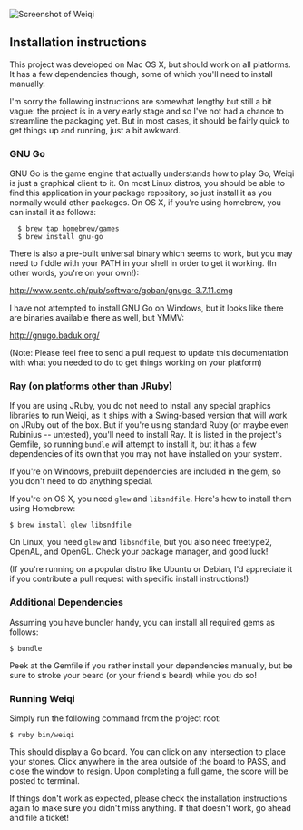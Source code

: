 ![Screenshot of Weiqi](http://i.imgur.com/kWrSg.png)

## Installation instructions

This project was developed on Mac OS X, but should work on 
all platforms. It has a few dependencies though, some of which you'll 
need to install manually.

I'm sorry the following instructions are somewhat lengthy but still a bit vague:
the project is in a very early stage and so I've not had a chance to streamline
the packaging yet. But in most cases, it should be fairly quick to get things up
and running, just a bit awkward.

### GNU Go

GNU Go is the game engine that actually understands how to play Go,
Weiqi is just a graphical client to it.  On most Linux distros, you should be
able to find this application in your package repository, so just install it as
you normally would other packages. On OS X, if you're using homebrew, you can
install it as follows:

```
  $ brew tap homebrew/games
  $ brew install gnu-go 
```

There is also a pre-built universal binary which seems to work, but you may need
to fiddle with your PATH in your shell in order to get it working. (In other
words, you're on your own!):

http://www.sente.ch/pub/software/goban/gnugo-3.7.11.dmg

I have not attempted to install GNU Go on Windows, but it looks like there are
binaries available there as well, but YMMV:

http://gnugo.baduk.org/

(Note: Please feel free to send a pull request to update this documentation
with what you needed to do to get things working on your platform)

### Ray (on platforms other than JRuby)

If you are using JRuby, you do not need to install any special graphics libraries 
to run Weiqi, as it ships with a Swing-based version that will work on JRuby out
of the box. But if you're using standard Ruby (or maybe even Rubinius
-- untested), you'll need to install Ray. It is listed in the project's Gemfile,
so running `bundle` will attempt to install it, but it has a few dependencies
of its own that you may not have installed on your system.

If you're on Windows, prebuilt dependencies are included in the gem, so you
don't need to do anything special.

If you're on OS X, you need `glew` and `libsndfile`. Here's how to install them
using Homebrew:

```
$ brew install glew libsndfile
```

On Linux, you need `glew` and `libsndfile`, but you also need freetype2, OpenAL,
and OpenGL. Check your package manager, and good luck!

(If you're running on a popular distro like Ubuntu or Debian, I'd appreciate it
if you contribute a pull request with specific install instructions!)

### Additional Dependencies

Assuming you have bundler handy, you can install all required gems as follows:

```
$ bundle
```

Peek at the Gemfile if you rather install your dependencies manually, but be
sure to stroke your beard (or your friend's beard) while you do so!

### Running Weiqi

Simply run the following command from the project root:

```
$ ruby bin/weiqi
```

This should display a Go board. You can click on any intersection to place your stones. 
Click anywhere in the area outside of the board to PASS, and close the window to resign. 
Upon completing a full game, the score will be posted to terminal.

If things don't work as expected, please check the installation instructions
again to make sure you didn't miss anything. If that doesn't work, go ahead
and file a ticket!
